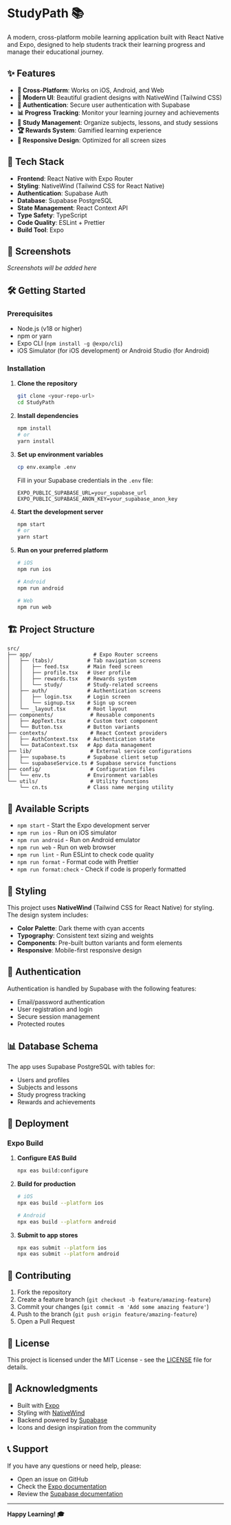 # StudyPath 📚

A modern, cross-platform mobile learning application built with React Native and Expo, designed to help students track their learning progress and manage their educational journey.

## ✨ Features

- **📱 Cross-Platform**: Works on iOS, Android, and Web
- **🎨 Modern UI**: Beautiful gradient designs with NativeWind (Tailwind CSS)
- **🔐 Authentication**: Secure user authentication with Supabase
- **📊 Progress Tracking**: Monitor your learning journey and achievements
- **🎯 Study Management**: Organize subjects, lessons, and study sessions
- **🏆 Rewards System**: Gamified learning experience
- **📱 Responsive Design**: Optimized for all screen sizes

## 🚀 Tech Stack

- **Frontend**: React Native with Expo Router
- **Styling**: NativeWind (Tailwind CSS for React Native)
- **Authentication**: Supabase Auth
- **Database**: Supabase PostgreSQL
- **State Management**: React Context API
- **Type Safety**: TypeScript
- **Code Quality**: ESLint + Prettier
- **Build Tool**: Expo

## 📱 Screenshots

_Screenshots will be added here_

## 🛠️ Getting Started

### Prerequisites

- Node.js (v18 or higher)
- npm or yarn
- Expo CLI (`npm install -g @expo/cli`)
- iOS Simulator (for iOS development) or Android Studio (for Android)

### Installation

1. **Clone the repository**

   ```bash
   git clone <your-repo-url>
   cd StudyPath
   ```

2. **Install dependencies**

   ```bash
   npm install
   # or
   yarn install
   ```

3. **Set up environment variables**

   ```bash
   cp env.example .env
   ```

   Fill in your Supabase credentials in the `.env` file:

   ```
   EXPO_PUBLIC_SUPABASE_URL=your_supabase_url
   EXPO_PUBLIC_SUPABASE_ANON_KEY=your_supabase_anon_key
   ```

4. **Start the development server**

   ```bash
   npm start
   # or
   yarn start
   ```

5. **Run on your preferred platform**

   ```bash
   # iOS
   npm run ios

   # Android
   npm run android

   # Web
   npm run web
   ```

## 🏗️ Project Structure

```
src/
├── app/                    # Expo Router screens
│   ├── (tabs)/           # Tab navigation screens
│   │   ├── feed.tsx      # Main feed screen
│   │   ├── profile.tsx   # User profile
│   │   ├── rewards.tsx   # Rewards system
│   │   └── study/        # Study-related screens
│   ├── auth/             # Authentication screens
│   │   ├── login.tsx     # Login screen
│   │   └── signup.tsx    # Sign up screen
│   └── _layout.tsx       # Root layout
├── components/            # Reusable components
│   ├── AppText.tsx       # Custom text component
│   └── Button.tsx        # Button variants
├── contexts/              # React Context providers
│   ├── AuthContext.tsx   # Authentication state
│   └── DataContext.tsx   # App data management
├── lib/                   # External service configurations
│   ├── supabase.ts       # Supabase client setup
│   └── supabaseService.ts # Supabase service functions
├── config/                # Configuration files
│   └── env.ts            # Environment variables
└── utils/                 # Utility functions
    └── cn.ts             # Class name merging utility
```

## 🔧 Available Scripts

- `npm start` - Start the Expo development server
- `npm run ios` - Run on iOS simulator
- `npm run android` - Run on Android emulator
- `npm run web` - Run on web browser
- `npm run lint` - Run ESLint to check code quality
- `npm run format` - Format code with Prettier
- `npm run format:check` - Check if code is properly formatted

## 🎨 Styling

This project uses **NativeWind** (Tailwind CSS for React Native) for styling. The design system includes:

- **Color Palette**: Dark theme with cyan accents
- **Typography**: Consistent text sizing and weights
- **Components**: Pre-built button variants and form elements
- **Responsive**: Mobile-first responsive design

## 🔐 Authentication

Authentication is handled by Supabase with the following features:

- Email/password authentication
- User registration and login
- Secure session management
- Protected routes

## 📊 Database Schema

The app uses Supabase PostgreSQL with tables for:

- Users and profiles
- Subjects and lessons
- Study progress tracking
- Rewards and achievements

## 🚀 Deployment

### Expo Build

1. **Configure EAS Build**

   ```bash
   npx eas build:configure
   ```

2. **Build for production**

   ```bash
   # iOS
   npx eas build --platform ios

   # Android
   npx eas build --platform android
   ```

3. **Submit to app stores**
   ```bash
   npx eas submit --platform ios
   npx eas submit --platform android
   ```

## 🤝 Contributing

1. Fork the repository
2. Create a feature branch (`git checkout -b feature/amazing-feature`)
3. Commit your changes (`git commit -m 'Add some amazing feature'`)
4. Push to the branch (`git push origin feature/amazing-feature`)
5. Open a Pull Request

## 📝 License

This project is licensed under the MIT License - see the [LICENSE](LICENSE) file for details.

## 🙏 Acknowledgments

- Built with [Expo](https://expo.dev/)
- Styling with [NativeWind](https://www.nativewind.dev/)
- Backend powered by [Supabase](https://supabase.com/)
- Icons and design inspiration from the community

## 📞 Support

If you have any questions or need help, please:

- Open an issue on GitHub
- Check the [Expo documentation](https://docs.expo.dev/)
- Review the [Supabase documentation](https://supabase.com/docs)

---

**Happy Learning! 🎓**

